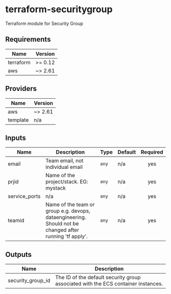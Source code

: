 # terraform-securitygroup
Terraform module for Security Group

## Requirements

| Name | Version |
|------|---------|
| terraform | >= 0.12 |
| aws | ~> 2.61 |

## Providers

| Name | Version |
|------|---------|
| aws | ~> 2.61 |
| template | n/a |

## Inputs

| Name | Description | Type | Default | Required |
|------|-------------|------|---------|:--------:|
| email | Team email, not individual email | `any` | n/a | yes |
| prjid | Name of the project/stack.  EG: mystack | `any` | n/a | yes |
| service\_ports | n/a | `any` | n/a | yes |
| teamid | Name of the team or group e.g. devops, dataengineering. Should not be changed after running 'tf apply'. | `any` | n/a | yes |

## Outputs

| Name | Description |
|------|-------------|
| security\_group\_id | The ID of the default security group associated with the ECS container instances. |

